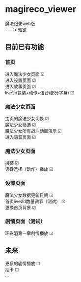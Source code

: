 # magireco_viewer 
魔法纪录web版  
---> [预览](https://icegreentee.github.io/magireco_viewer/)

## 目前已有功能
### 首页
进入魔法少女页面 &#9745;  
进入设置页面 &#9745;  
进入故事页面 &#9745;  
live2d换装+动作+语音(部分字幕) &#9745;  
### 魔法少女页面
主页的魔法少女切换 &#9745;  
魔法少女筛选 &#9745;  
魔法少女所有战斗动画演示 &#9745;  
进入语音页面 &#9745;  
### 魔法少女页面
换装 &#9745;  
语音选择（动作）播放 &#9745;  
### 设置页面
魔法少女数据更新日期 &#9745;  
首页live2d数量调节（测试） &#9745;  
更换首页背景 &#9745;  
### 剧情页面（测试）
环彩羽第一章剧情播放 &#9745;  

## 未来
更多的剧情播放 &#9744;  
抽卡 &#9744;  
...
